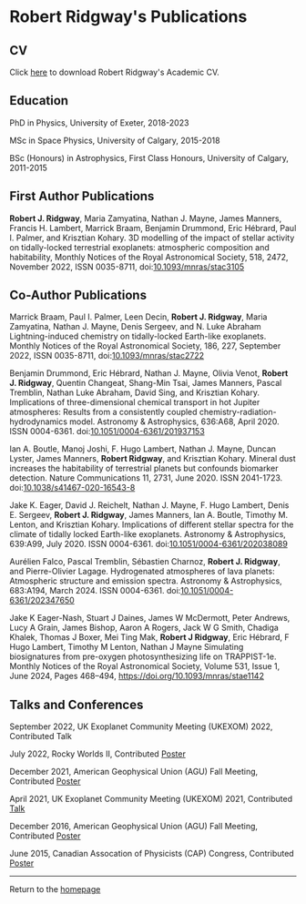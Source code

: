 # Robert Ridgway's Publications

## CV

Click [here](https://RobertRidgway.github.io/CV/Academic/robert_ridgway_cv.pdf) to download Robert Ridgway's Academic CV.

## Education

PhD in Physics, University of Exeter, 2018-2023

MSc in Space Physics, University of Calgary, 2015-2018 

BSc (Honours) in Astrophysics, First Class Honours, University of Calgary, 2011-2015

## First Author Publications

**Robert J. Ridgway**, Maria Zamyatina, Nathan J. Mayne, James Manners, Francis H. Lambert, Marrick Braam, Benjamin Drummond, Eric Hébrard, Paul I. Palmer, and Krisztian Kohary.
3D modelling of the impact of stellar activity on tidally-locked terrestrial exoplanets: atmospheric composition and habitability, Monthly Notices of the Royal Astronomical Society, 518, 2472, November 2022, ISSN 0035-8711, doi:[10.1093/mnras/stac3105](https://doi.org/10.1093/mnras/stac3105)

## Co-Author Publications

Marrick Braam, Paul I. Palmer, Leen Decin, **Robert J. Ridgway**, Maria Zamyatina, Nathan J. Mayne, Denis Sergeev, and N. Luke Abraham
Lightning-induced chemistry on tidally-locked Earth-like exoplanets. Monthly Notices of the Royal Astronomical Society, 186, 227, September 2022, ISSN 0035-8711, doi:[10.1093/mnras/stac2722](https://doi.org/10.1093/mnras/mnras/stac2722)

Benjamin Drummond, Eric Hébrard, Nathan J. Mayne, Olivia Venot, **Robert J. Ridgway**, Quentin Changeat, Shang-Min Tsai, James Manners, Pascal Tremblin, Nathan Luke Abraham, David Sing, and Krisztian Kohary. 
Implications of three-dimensional chemical transport in hot Jupiter atmospheres: Results from a consistently coupled chemistry-radiation-hydrodynamics model. Astronomy & Astrophysics, 
636:A68, April 2020. ISSN 0004-6361. doi:[10.1051/0004-6361/201937153](https://doi.org/10.1051/0004-6361/201937153)

Ian A. Boutle, Manoj Joshi, F. Hugo Lambert, Nathan J. Mayne, Duncan Lyster, James Manners, **Robert Ridgway**, and Krisztian Kohary. 
Mineral dust increases the habitability of terrestrial planets but confounds biomarker detection. Nature Communications 11,
2731, June 2020. ISSN 2041-1723. doi:[10.1038/s41467-020-16543-8](https://doi.org/10.1038/s41467-020-16543-8)

Jake K. Eager, David J. Reichelt, Nathan J. Mayne, F. Hugo Lambert, Denis E. Sergeev, **Robert J. Ridgway**, James Manners, Ian A. Boutle, Timothy M. Lenton, and Krisztian Kohary. Implications of different stellar spectra for the climate of tidally locked Earth-like exoplanets. Astronomy & Astrophysics,
639:A99, July 2020. ISSN 0004-6361. doi:[10.1051/0004-6361/202038089](https://doi.org/10.1051/0004-6361/202038089)

Aurélien Falco, Pascal Tremblin, Sébastien Charnoz, **Robert J. Ridgway**, and Pierre-Olivier Lagage. 
Hydrogenated atmospheres of lava planets: Atmospheric structure and emission spectra. Astronomy & Astrophysics, 683:A194, March 2024. ISSN 0004-6361. doi:[10.1051/0004-6361/202347650](https://doi.org/10.1051/0004-6361/202347650)

Jake K Eager-Nash, Stuart J Daines, James W McDermott, Peter Andrews, Lucy A Grain, James Bishop, Aaron A Rogers, Jack W G Smith, Chadiga Khalek, Thomas J Boxer, Mei Ting Mak, **Robert J Ridgway**, Eric Hébrard, F Hugo Lambert, Timothy M Lenton, Nathan J Mayne
Simulating biosignatures from pre-oxygen photosynthesizing life on TRAPPIST-1e. Monthly Notices of the Royal Astronomical Society, Volume 531, Issue 1, June 2024, Pages 468–494, https://doi.org/10.1093/mnras/stae1142

## Talks and Conferences

September 2022, UK Exoplanet Community Meeting (UKEXOM) 2022, Contributed Talk

July 2022, Rocky Worlds II, Contributed [Poster](./Posters/2022/RockyWorlds_Poster_2022_Ridgway.pdf)

December 2021, American Geophysical Union (AGU) Fall Meeting, Contributed [Poster](./Posters/2021/AGU_Poster_2021_Ridgway.pdf)

April 2021, UK Exoplanet Community Meeting (UKEXOM) 2021, Contributed [Talk](https://exoplanet-talks.org/talk/334)

December 2016, American Geophysical Union (AGU) Fall Meeting, Contributed [Poster](./Posters/2016/AGU_Poster_Ridgway.pdf)

June 2015, Canadian Assocation of Physicists (CAP) Congress, Contributed [Poster](./Posters/2015/CAP_Poster_Ridgway.pdf)



---

Return to the [homepage](index.md)
